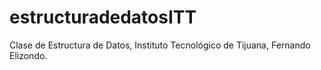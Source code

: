 # estructuradedatosITT
Clase de Estructura de Datos, Instituto Tecnológico de Tijuana, Fernando Elizondo.
